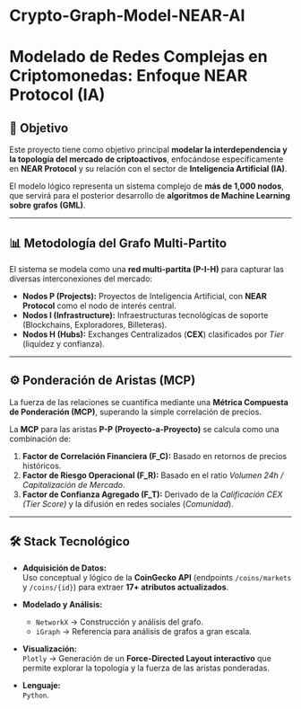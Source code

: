 # Crypto-Graph-Model-NEAR-AI

# Modelado de Redes Complejas en Criptomonedas: Enfoque NEAR Protocol (IA)

## 🎯 Objetivo
Este proyecto tiene como objetivo principal **modelar la interdependencia y la topología del mercado de criptoactivos**, enfocándose específicamente en **NEAR Protocol** y su relación con el sector de **Inteligencia Artificial (IA)**.  

El modelo lógico representa un sistema complejo de **más de 1,000 nodos**, que servirá para el posterior desarrollo de **algoritmos de Machine Learning sobre grafos (GML)**.  

---

## 📊 Metodología del Grafo Multi-Partito
El sistema se modela como una **red multi-partita (P-I-H)** para capturar las diversas interconexiones del mercado:

- **Nodos P (Projects):** Proyectos de Inteligencia Artificial, con **NEAR Protocol** como el nodo de interés central.  
- **Nodos I (Infrastructure):** Infraestructuras tecnológicas de soporte (Blockchains, Exploradores, Billeteras).  
- **Nodos H (Hubs):** Exchanges Centralizados (**CEX**) clasificados por *Tier* (liquidez y confianza).  

---

## ⚙️ Ponderación de Aristas (MCP)
La fuerza de las relaciones se cuantifica mediante una **Métrica Compuesta de Ponderación (MCP)**, superando la simple correlación de precios.  

La **MCP** para las aristas **P-P (Proyecto-a-Proyecto)** se calcula como una combinación de:

1. **Factor de Correlación Financiera (F_C):** Basado en retornos de precios históricos.  
2. **Factor de Riesgo Operacional (F_R):** Basado en el ratio *Volumen 24h / Capitalización de Mercado*.  
3. **Factor de Confianza Agregado (F_T):** Derivado de la *Calificación CEX (Tier Score)* y la difusión en redes sociales (*Comunidad*).  

---

## 🛠️ Stack Tecnológico
- **Adquisición de Datos:**  
  Uso conceptual y lógico de la **CoinGecko API** (endpoints `/coins/markets` y `/coins/{id}`) para extraer **17+ atributos actualizados**.  

- **Modelado y Análisis:**  
  - `NetworkX` → Construcción y análisis del grafo.  
  - `iGraph` → Referencia para análisis de grafos a gran escala.  

- **Visualización:**  
  `Plotly` → Generación de un **Force-Directed Layout interactivo** que permite explorar la topología y la fuerza de las aristas ponderadas.  

- **Lenguaje:**  
  `Python`.  
